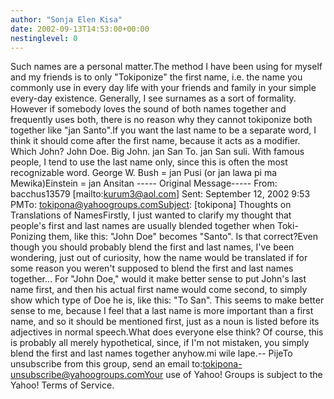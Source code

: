 ```yaml
---
author: "Sonja Elen Kisa"
date: 2002-09-13T14:53:00+00:00
nestinglevel: 0
---
```

Such names are a personal matter.The method I have been using for myself and my friends is to only "Tokiponize" the first name, i.e. the name you commonly use in every day life with your friends and family in your simple every-day existence. Generally, I see surnames as a sort of formality. However if somebody loves the sound of both names together and frequently uses both, there is no reason why they cannot tokiponize both together like "jan Santo".If you want the last name to be a separate word, I think it should come after the first name, because it acts as a modifier. Which John? John Doe. Big John. jan San To. jan San suli. With famous people, I tend to use the last name only, since this is often the most recognizable word. George W. Bush = jan Pusi (or jan lawa pi ma Mewika)Einstein = jan Ansitan -----
Original Message-----
From: bacchus13579 \[mailto:[kurum3@aol.com](mailto://kurum3@aol.com)\] Sent: September 12, 2002 9:53 PMTo: [tokipona@yahoogroups.comSubject](mailto://tokipona@yahoogroups.comSubject): \[tokipona\] Thoughts on Translations of NamesFirstly, I just wanted to clarify my thought that people's first and last names are usually blended together when Toki-Ponizing them, like this: "John Doe" becomes "Santo". Is that correct?Even though you should probably blend the first and last names, I've been wondering, just out of curiosity, how the name would be translated if for some reason you weren't supposed to blend the first and last names together... For "John Doe," would it make better sense to put John's last name first, and then his actual first name would come second, to simply show which type of Doe he is, like this: "To San". This seems to make better sense to me, because I feel that a last name is more important than a first name, and so it should be mentioned first, just as a noun is listed before its adjectives in normal speech.What does everyone else think? Of course, this is probably all merely hypothetical, since, if I'm not mistaken, you simply blend the first and last names together anyhow.mi wile lape.--
 PijeTo unsubscribe from this group, send an email to:[tokipona-unsubscribe@yahoogroups.comYour](mailto://tokipona-unsubscribe@yahoogroups.comYour) use of Yahoo! Groups is subject to the Yahoo! Terms of Service.